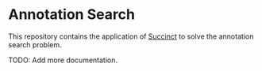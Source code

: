 # Annotation Search

This repository contains the application of [Succinct](succinct.cs.berkeley.edu)
to solve the annotation search problem.

TODO: Add more documentation.
